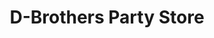 ---
title: "D-Brothers Party Store"
url: /clinton-township/d-brothers-party-store-carlier-street/
shop: convenience
---